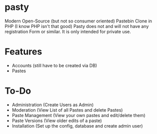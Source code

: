 # pasty
Modern Open-Source (but not so consumer oriented) Pastebin Clone in PHP (I know PHP isn't that good)
Pasty does not and will not have any registration Form or similar. It is only intended for private use.

# Features
* Accounts (still have to be created via DB)
* Pastes

# To-Do
* Administration (Create Users as Admin)
* Moderation (View List of all Pastes and delete Pastes)
* Paste Management (View your own pastes and edit/delete them)
* Paste Versions (View older edits of a paste)
* Installation (Set up the config, database and create admin user)